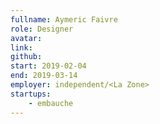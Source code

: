 ```yaml
---
fullname: Aymeric Faivre
role: Designer
avatar: 
link: 
github: 
start: 2019-02-04
end: 2019-03-14
employer: independent/<La Zone> 
startups:
    - embauche
---
```

